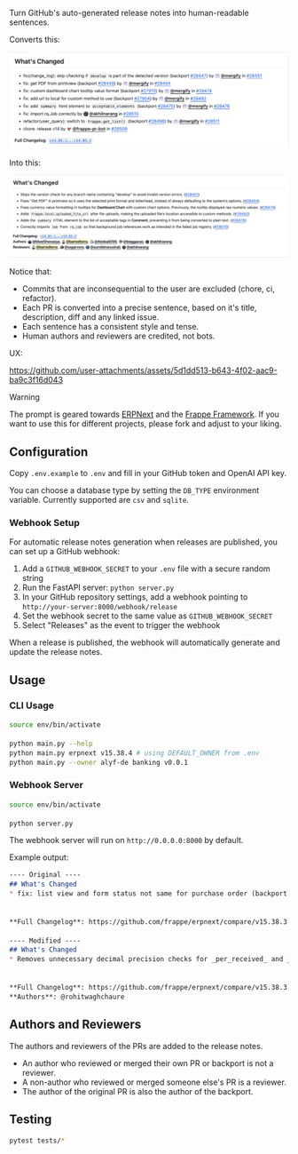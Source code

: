 Turn GitHub's auto-generated release notes into human-readable sentences.

Converts this:

![Original](img/original.png)

Into this:

![Modified](img/modified.png)

Notice that:

- Commits that are inconsequential to the user are excluded (chore, ci, refactor).
- Each PR is converted into a precise sentence, based on it's title, description, diff and any linked issue.
- Each sentence has a consistent style and tense.
- Human authors and reviewers are credited, not bots.

UX:

https://github.com/user-attachments/assets/5d1dd513-b643-4f02-aac9-ba9c3f16d043


> [!WARNING]
> The prompt is geared towards [ERPNext](https://github.com/frappe/erpnext) and the [Frappe Framework](https://github.com/frappe/frappe). If you want to use this for different projects, please fork and adjust to your liking.

## Configuration

Copy `.env.example` to `.env` and fill in your GitHub token and OpenAI API key.

You can choose a database type by setting the `DB_TYPE` environment variable. Currently supported are `csv` and `sqlite`.

### Webhook Setup

For automatic release notes generation when releases are published, you can set up a GitHub webhook:

1. Add a `GITHUB_WEBHOOK_SECRET` to your `.env` file with a secure random string
2. Run the FastAPI server: `python server.py`
3. In your GitHub repository settings, add a webhook pointing to `http://your-server:8000/webhook/release`
4. Set the webhook secret to the same value as `GITHUB_WEBHOOK_SECRET`
5. Select "Releases" as the event to trigger the webhook

When a release is published, the webhook will automatically generate and update the release notes.

## Usage

### CLI Usage

```bash
source env/bin/activate

python main.py --help
python main.py erpnext v15.38.4 # using DEFAULT_OWNER from .env
python main.py --owner alyf-de banking v0.0.1
```

### Webhook Server

```bash
source env/bin/activate

python server.py
```

The webhook server will run on `http://0.0.0.0:8000` by default.

Example output:

```markdown
---- Original ----
## What's Changed
* fix: list view and form status not same for purchase order (backport #43690) (backport #43692) by @mergify in https://github.com/frappe/erpnext/pull/43706


**Full Changelog**: https://github.com/frappe/erpnext/compare/v15.38.3...v15.38.4

---- Modified ----
## What's Changed
* Removes unnecessary decimal precision checks for _per_received_ and _per_billed_ fields in **Purchase Order**, so the list view status and form status remain consistent. https://github.com/frappe/erpnext/pull/43706


**Full Changelog**: https://github.com/frappe/erpnext/compare/v15.38.3...v15.38.4
**Authors**: @rohitwaghchaure
```

## Authors and Reviewers

The authors and reviewers of the PRs are added to the release notes.

- An author who reviewed or merged their own PR or backport is not a reviewer.
- A non-author who reviewed or merged someone else's PR is a reviewer.
- The author of the original PR is also the author of the backport.


## Testing

```bash
pytest tests/*
```
